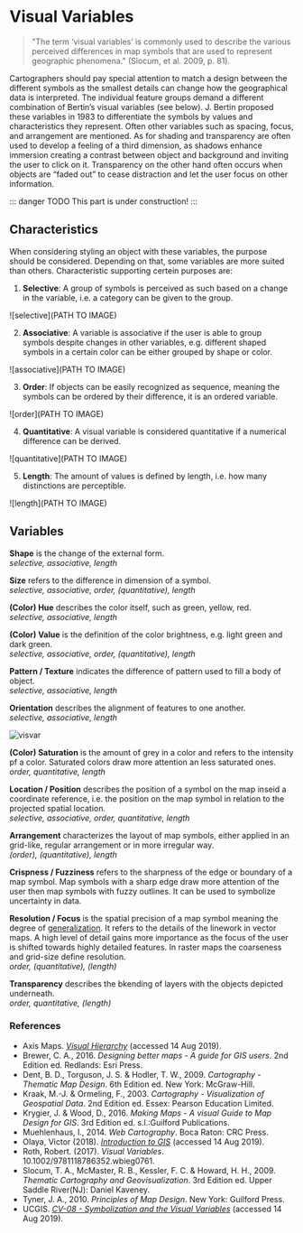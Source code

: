 
# Visual Variables
>"The term ‘visual variables’ is commonly used to describe the various perceived differences in map symbols that are used to represent geographic phenomena." (Slocum, et al. 2009, p. 81).

Cartographers should pay special attention to match a design between the different symbols as the smallest details can change how the geographical data is interpreted. The individual feature groups demand a different combination of Bertin’s visual variables (see below). J. Bertin proposed these variables in 1983 to differentiate the symbols by values and characteristics they represent. Often other variables such as spacing, focus, and arrangement are mentioned. As for shading and transparency are often used to develop a feeling of a third dimension, as shadows enhance immersion creating a contrast between object and background and inviting the user to click on it. Transparency on the other hand often occurs when objects are “faded out” to cease distraction and let the user focus on other information.


::: danger TODO
This part is under construction!
:::

## Characteristics
When considering styling an object with these variables, the purpose should be considered. Depending on that, some variables are more suited than others. Characteristic supporting certein purposes are:

1. **Selective**: A group of symbols is perceived as such based on a change in the variable, i.e. a category can be given to the group. 

![selective](PATH TO IMAGE)

2. **Associative**: A variable is associative if the user is able to group symbols despite changes in other variables, e.g. different shaped symbols in a certain color can be either grouped by shape or color. 

![associative](PATH TO IMAGE)

3. **Order**: If objects can be easily recognized as sequence, meaning the symbols can be ordered by their difference, it is an ordered variable. 

![order](PATH TO IMAGE)

4. **Quantitative**: A visual variable is considered quantitative if a numerical difference can be derived. 

![quantitative](PATH TO IMAGE)

5. **Length**: The amount of values is defined by length, i.e. how many distinctions are perceptible. 

![length](PATH TO IMAGE)


## Variables 

**Shape** is the change of the external form.  
*selective, associative, length*

**Size** refers to the difference in dimension of a symbol.  
*selective, associative, order, (quantitative), length*

**(Color) Hue** describes the color itself, such as green, yellow, red.  
*selective, associative, length*

**(Color) Value** is the definition of the color brightness, e.g. light green and dark green.  
*selective, associative, order, (quantitative), length*

**Pattern / Texture** indicates the difference of pattern used to fill a body of object.  
*selective, associative, length*

**Orientation** describes the alignment of features to one another.  
*selective, associative, length*

![visvar](/assets/img/visualvariables.png)

**(Color) Saturation** is the amount of grey in a color and refers to the intensity pf a color. Saturated colors draw more attention an less saturated ones.  
*order, quantitative, length*

**Location / Position** describes the position of a symbol on the map inseid a coordinate reference, i.e. the position on the map symbol in relation to the projected spatial location.   
*selective, associative, order, quantitative, length*

**Arrangement** characterizes the layout of map symbols, either applied in an grid-like, regular arrangement or in more irregular way.  
*(order), (quantitative), length*

**Crispness / Fuzziness** refers to the sharpness of the edge or boundary of a map symbol. Map symbols with a sharp edge draw more attention of the user then map symbols with fuzzy outlines. It can be used to symbolize uncertainty in data.   

**Resolution / Focus** is the spatial precision of a map symbol meaning the degree of [generalization](/Guide/gen.md). It refers to the details of the linework in vector maps. A high level of detail gains more importance as the focus of the user is shifted towards highly detailed features. In raster maps the coarseness and grid-size define resolution.   
*order, (quantitative), (length)*

**Transparency** describes the bkending of layers with the objects depicted underneath.   
*order, quantitative, (length)*


### References
- Axis Maps. *[Visual Hierarchy](https://www.axismaps.com/guide/general/visual-hierarchy/)* (accessed 14 Aug 2019).
- Brewer, C. A., 2016. *Designing better maps - A guide for GIS users*. 2nd Edition ed. Redlands: Esri Press.
- Dent, B. D., Torguson, J. S. & Hodler, T. W., 2009. *Cartography - Thematic Map Design*. 6th Edition ed. New York: McGraw-Hill.
- Kraak, M.-J. & Ormeling, F., 2003. *Cartography - Visualization of Geospatial Data*. 2nd Edition ed. Essex: Pearson Education Limited.
- Krygier, J. & Wood, D., 2016. *Making Maps - A visual Guide to Map Design for GIS*. 3rd Edition ed. s.l.:Guilford Publications.
- Muehlenhaus, I., 2014. *Web Cartography*. Boca Raton: CRC Press.
- Olaya, Victor (2018). *[Introduction to GIS](https://volaya.github.io/gis-book/en/gisbook.pdf)* (accessed 14 Aug 2019).
- Roth, Robert. (2017). *Visual Variables*. 10.1002/9781118786352.wbieg0761. 
- Slocum, T. A., McMaster, R. B., Kessler, F. C. & Howard, H. H., 2009. *Thematic Cartography and Geovisualization*. 3rd Edition ed. Upper Saddle River(NJ): Daniel Kaveney.
- Tyner, J. A., 2010. *Principles of Map Design*. New York: Guilford Press.
- UCGIS. *[CV-08 - Symbolization and the Visual Variables](https://gistbok.ucgis.org/bok-topics/symbolization-and-visual-variables)* (accessed 14 Aug 2019).
